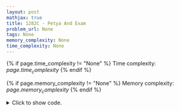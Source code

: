 ```yaml
---
layout: post
mathjax: true
title: 1282C - Petya And Exam
problem_url: None
tags: None
memory_complexity: None
time_complexity: None
---
```




{% if page.time_complexity != "None" %}
Time complexity: ${{ page.time_complexity }}$
{% endif %}

{% if page.memory_complexity != "None" %}
Memory complexity: ${{ page.memory_complexity }}$
{% endif %}

<details>
<summary>
<p style="display:inline">Click to show code.</p>
</summary>
```cpp
{% raw %}
using namespace std;
using ll = long long;
using ii = pair<ll, ll>;
using vi = vector<ll>;
ll n, T, a, b;
vector<ii> time_cost;
ll get_extra(ll window, ll easy_left, ll hard_left)
{
    auto temp_extra = min(window / a, easy_left), extra = temp_extra;
    window -= a * temp_extra;
    temp_extra = min(window / b, hard_left), extra += temp_extra;
    window -= b * temp_extra;
    return extra;
}
int solve(void)
{
    ll ans(0), acc_cost(0), taken_prev = 0;
    ll easy_left =
        count_if(time_cost.begin(), time_cost.end(), [](ii tc) { return tc.second == a; });
    ll hard_left =
        count_if(time_cost.begin(), time_cost.end(), [](ii tc) { return tc.second == b; });
    sort(time_cost.begin(), time_cost.end());
    time_cost.emplace_back(T + 1, a);
    for (auto [t, c] : time_cost)
    {
        ll new_acc_cost = acc_cost + c, cur = 0;
        taken_prev = n - (easy_left + hard_left);
        if (acc_cost < t)
            cur = max(cur,
                      taken_prev + get_extra(max((t - 1) - acc_cost, 0LL),
                                             easy_left,
                                             hard_left));
        if (c == a)
            easy_left--;
        else
            hard_left--;
        acc_cost = new_acc_cost;
        ans = max(ans, cur);
    }
    return ans;
}
int main(void)
{
    int tc;
    cin >> tc;
    while (tc--)
    {
        cin >> n >> T >> a >> b;
        time_cost.resize(n);
        for (auto &[t, c] : time_cost)
            cin >> c, c = (c ? b : a);
        for (auto &[t, c] : time_cost)
            cin >> t;
        cout << solve() << endl;
    }
    return 0;
}

{% endraw %}
```
</details>

